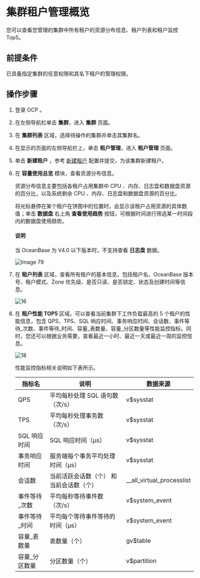 集群租户管理概览
=============================

您可以查看您管理的集群中所有租户的资源分布信息、租户列表和租户监控 Top5。

**前提条件**
-----------------------------

已具备指定集群的任意权限和其名下租户的管理权限。

**操作步骤**
-----------------------------

1. 登录 OCP 。

2. 在左侧导航栏单击 **集群**，进入 **集群** 页面。

3. 在 **集群列表** 区域，选择待操作的集群并单击其集群名。

4. 在显示的页面的左侧导航栏上，单击 **租户管理**，进入 **租户管理** 页面。

5. 单击 **新建租户** ，参考 [新建租户](../500.quickstart/600.quickstart-create-a-tenant.md) 配置并提交，为该集群新建租户。

6. 在 **容量使用总览** 模块，查看资源分布信息。

   资源分布信息主要包括各租户占用集群中 CPU 、内存、日志盘和数据盘资源的百分比，以及系统剩余 CPU 、内存、日志盘和数据盘资源的百分比。

   将光标悬停在某个租户在饼图中的位置时，会显示该租户占用资源的具体数值；单击 **数据盘** 右上角 **查看使用趋势** 按钮，可根据时间进行筛选某一时间段内的数据盘使用趋势。

   <main id="notice" type='explain'>
   <h4>说明</h4>
   <p>当 OceanBase 为 V4.0 以下版本时，不支持查看 <b>日志盘</b> 数据。</p>
   </main>

   ![Image 79](https://obbusiness-private.oss-cn-shanghai.aliyuncs.com/doc/img/ocp/421/%E5%AE%B9%E9%87%8F%E4%BD%BF%E7%94%A8%E8%B6%8B%E5%8A%BF.png)

7. 在 **租户列表** 区域，查看所有租户的基本信息，包括租户名、OceanBase 版本号、租户模式、Zone 优先级、是否只读、是否锁定、状态及创建时间等信息。

   ![16](https://obbusiness-private.oss-cn-shanghai.aliyuncs.com/doc/img/ocp/422/%E9%9B%86%E7%BE%A4%E7%A7%9F%E6%88%B7%E5%88%97%E8%A1%A8.png)

8. 在 **租户性能 TOP5** 区域，可以查看当前集群下工作负载最高的 5 个租户的性能信息，包含 QPS、TPS、SQL 响应时间、事务响应时间、会话数、事件等待_次数、事件等待_时间、容量_表数量、容量_分区数量等性能监控指标。同时，您还可以根据业务需要，查看最近一小时、最近一天或最近一周的监控信息。

   ![18](https://help-static-aliyun-doc.aliyuncs.com/assets/img/zh-CN/4772988061/p200735.png)

   性能监控指标相关说明如下表所示。

   |   指标名    |          说明          |           数据来源            |
   |----------|----------------------|---------------------------|
   | QPS      | 平均每秒处理 SQL 语句数（次/s）  | v$sysstat                 |
   | TPS      | 平均每秒处理事务数（次/s）       | v$sysstat                 |
   | SQL 响应时间 | SQL 响应时间（μs）         | v$sysstat                 |
   | 事务响应时间   | 服务端每个事务平均处理时间（μs）    | v$sysstat                 |
   | 会话数      | 当前活跃会话数（个） 和当前会话数（个） | __all_virtual_processlist |
   | 事件等待_次数  | 平均每秒等待事件数（次/s）       | v$system_event            |
   | 事件等待_时间  | 平均每个等待事件等待的时间（μs）    | v$system_event            |
   | 容量_表数量   | 表数量（个）               | gv$table                  |
   | 容量_分区数量  | 分区数量（个）              | v$partition               |
